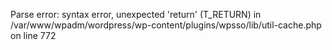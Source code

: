 
Parse error: syntax error, unexpected 'return' (T_RETURN) in /var/www/wpadm/wordpress/wp-content/plugins/wpsso/lib/util-cache.php on line 772
